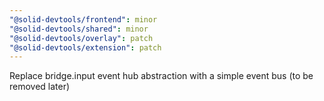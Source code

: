 ```yaml
---
"@solid-devtools/frontend": minor
"@solid-devtools/shared": minor
"@solid-devtools/overlay": patch
"@solid-devtools/extension": patch
---
```


Replace bridge.input event hub abstraction with a simple event bus (to be removed later)

